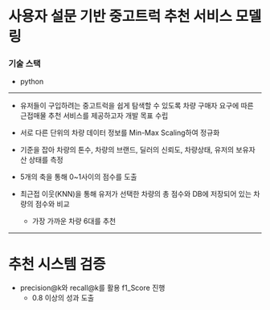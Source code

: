 # 사용자 설문 기반 중고트럭 추천 서비스 모델링

### 기술 스택
- python
---
- 유저들이 구입하려는 중고트럭을 쉽게 탐색할 수 있도록 차량 구매자 요구에 따른 근접매물 추천 서비스를 제공하고자 개발 목표 수립

- 서로 다른 단위의 차량 데이터 정보를 Min-Max Scaling하여 정규화 

- 기준을 잡아 차량의 톤수, 차량의 브랜드, 딜러의 신뢰도, 차량상태, 유저의 보유자산 상태를 측정

- 5개의 축을 통해 0~1사이의 점수를 도출

- 최근접 이웃(KNN)을 통해 유저가 선택한 차량의 총 점수와 DB에 저장되어 있는 차량의 점수와 비교
  - 가장 가까운 차량 6대를 추천
  
---
# 추천 시스템 검증 
- precision@k와 recall@k를 활용 f1_Score 진행
  - 0.8 이상의 성과 도출
